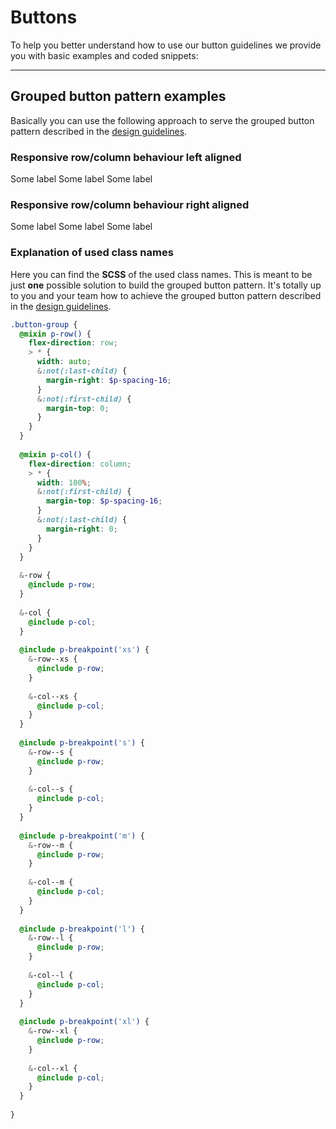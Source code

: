 # Buttons

To help you better understand how to use our button guidelines we provide you with basic examples and coded snippets:

--- 

## Grouped button pattern examples

Basically you can use the following approach to serve the grouped button pattern described in the [design guidelines](#/patterns/buttons#guidelines).

### Responsive row/column behaviour left aligned

<Playground>
  <p-flex class="button-group-col button-group-row--s">
    <p-button variant="tertiary">Some label</p-button>
    <p-button variant="secondary">Some label</p-button>
    <p-button variant="primary">Some label</p-button>
  </p-flex>
</Playground>

### Responsive row/column behaviour right aligned

<Playground>
  <p-flex justify-content="flex-end" class="button-group-col button-group-row--s button-group--align-right">
    <p-button variant="tertiary">Some label</p-button>
    <p-button variant="secondary">Some label</p-button>
    <p-button variant="primary">Some label</p-button>
  </p-flex>
</Playground>

### Explanation of used class names

Here you can find the **SCSS** of the used class names. This is meant to be just **one** possible solution to build the grouped button pattern. 
It's totally up to you and your team how to achieve the grouped button pattern described in the [design guidelines](#/patterns/buttons#guidelines).

```scss
.button-group {
  @mixin p-row() {
    flex-direction: row;
    > * {
      width: auto;
      &:not(:last-child) {
        margin-right: $p-spacing-16;
      }
      &:not(:first-child) {
        margin-top: 0;
      }
    }
  } 
  
  @mixin p-col() {
    flex-direction: column;
    > * {
      width: 100%;
      &:not(:first-child) {
        margin-top: $p-spacing-16;
      }
      &:not(:last-child) {
        margin-right: 0;
      }
    }
  } 
  
  &-row {
    @include p-row;
  }
  
  &-col {
    @include p-col;
  }
  
  @include p-breakpoint('xs') {
    &-row--xs {
      @include p-row;
    }
    
    &-col--xs {
      @include p-col;
    }
  }
  
  @include p-breakpoint('s') {
    &-row--s {
      @include p-row;
    }
    
    &-col--s {
      @include p-col;
    }
  }
  
  @include p-breakpoint('m') {
    &-row--m {
      @include p-row;
    }
    
    &-col--m {
      @include p-col;
    }
  }
  
  @include p-breakpoint('l') {
    &-row--l {
      @include p-row;
    }
    
    &-col--l {
      @include p-col;
    }
  }
  
  @include p-breakpoint('xl') {
    &-row--xl {
      @include p-row;
    }
    
    &-col--xl {
      @include p-col;
    }
  }
  
}
``` 

<style scoped lang="scss">
@import '~@porsche-design-system/utilities/scss';

.button-group {
  @mixin p-row() {
    flex-direction: row;
    > * {
      width: auto;
      &:not(:last-child) {
        margin-right: $p-spacing-16;
      }
      &:not(:first-child) {
        margin-top: 0;
      }
    }
  } 
  
  @mixin p-col() {
    flex-direction: column;
    > * {
      width: 100%;
      &:not(:first-child) {
        margin-top: $p-spacing-16;
      }
      &:not(:last-child) {
        margin-right: 0;
      }
    }
  } 
  
  &-row {
    @include p-row;
  }
  
  &-col {
    @include p-col;
  }
  
  @include p-breakpoint('xs') {
    &-row--xs {
      @include p-row;
    }
    
    &-col--xs {
      @include p-col;
    }
  }
  
  @include p-breakpoint('s') {
    &-row--s {
      @include p-row;
    }
    
    &-col--s {
      @include p-col;
    }
  }
  
  @include p-breakpoint('m') {
    &-row--m {
      @include p-row;
    }
    
    &-col--m {
      @include p-col;
    }
  }
  
  @include p-breakpoint('l') {
    &-row--l {
      @include p-row;
    }
    
    &-col--l {
      @include p-col;
    }
  }
  
  @include p-breakpoint('xl') {
    &-row--xl {
      @include p-row;
    }
    
    &-col--xl {
      @include p-col;
    }
  }
  
}
</style>